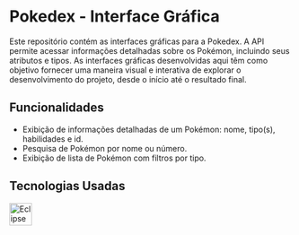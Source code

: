 # Pokedex - Interface Gráfica

Este repositório contém as interfaces gráficas para a Pokedex. A API permite acessar informações detalhadas sobre os Pokémon, incluindo seus atributos e tipos. As interfaces gráficas desenvolvidas aqui têm como objetivo fornecer uma maneira visual e interativa de explorar o desenvolvimento do projeto, desde o início até o resultado final.

## Funcionalidades

- Exibição de informações detalhadas de um Pokémon: nome, tipo(s), habilidades e id.
- Pesquisa de Pokémon por nome ou número.
- Exibição de lista de Pokémon com filtros por tipo.

## Tecnologias Usadas

<img src="https://icongr.am/devicon/java-original.svg?size=128&color=currentColor" width="40" height="40" alt="Eclipse Icon">
